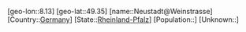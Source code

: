 ﻿---
location: [49.35,8.13]
type: City
tags:
- geo/City


SpocWebEntityId: 32862
isDeleted: false
confidential: public

---
[geo-lon::8.13]
[geo-lat::49.35]
[name::Neustadt@Weinstrasse]
[Country::[Germany](geo/Continent/Europe/Germany.md)]
[State::[Rheinland-Pfalz](geo/Continent/Europe/Germany/Rheinland-Pfalz.md)]
[Population::]
[Unknown::]

